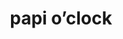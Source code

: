 ---
layout: page
img: assets/img/gallery/papi_o_clock.jpg
title: papi o’clock
image_only: true
disable_url: true
importance: 3
category: photos
---